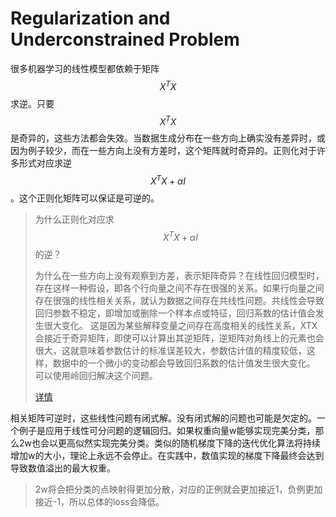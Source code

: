 # Regularization and Underconstrained Problem

很多机器学习的线性模型都依赖于矩阵$$X^TX$$求逆。只要$$X^TX$$是奇异的，这些方法都会失效。当数据生成分布在一些方向上确实没有差异时，或因为例子较少，而在一些方向上没有方差时，这个矩阵就时奇异的。正则化对于许多形式对应求逆$$X^TX + \alpha I$$。这个正则化矩阵可以保证是可逆的。

> 为什么正则化对应求$$X^TX + \alpha I$$的逆？
>
> 为什么在一些方向上没有观察到方差，表示矩阵奇异？在线性回归模型时，存在这样一种假设，即各个行向量之间不存在很强的关系。如果行向量之间存在很强的线性相关关系，就认为数据之间存在共线性问题。共线性会导致回归参数不稳定，即增加或删除一个样本点或特征，回归系数的估计值会发生很大变化。 这是因为某些解释变量之间存在高度相关的线性关系，XTX会接近于奇异矩阵，即使可以计算出其逆矩阵，逆矩阵对角线上的元素也会很大，这就意味着参数估计的标准误差较大，参数估计值的精度较低，这样，数据中的一个微小的变动都会导致回归系数的估计值发生很大变化。  
> 可以使用岭回归解决这个问题。
>
> [详情](https://zhuanlan.zhihu.com/p/72722146)

相关矩阵可逆时，这些线性问题有闭式解。没有闭式解的问题也可能是欠定的。一个例子是应用于线性可分问题的逻辑回归。如果权重向量w能够实现完美分类，那么2w也会以更高似然实现完美分类。类似的随机梯度下降的迭代优化算法将持续增加w的大小，理论上永远不会停止。在实践中，数值实现的梯度下降最终会达到导致数值溢出的最大权重。

> 2w将会把分类的点映射得更加分散，对应的正例就会更加接近1，负例更加接近-1，所以总体的loss会降低。



